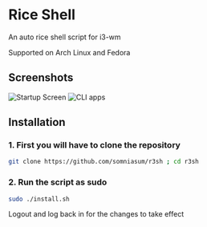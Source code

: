  

# Rice Shell

An auto rice shell script for i3-wm 

Supported on Arch Linux and Fedora

## Screenshots
![ Startup Screen ](Demo/demo_1.png.png)
![ CLI apps ](Demo/demo_2.png.png)



## Installation

### 1. First you will have to clone the repository

```bash
git clone https://github.com/somniasum/r3sh ; cd r3sh 
```

### 2. Run the script as sudo
```bash
sudo ./install.sh 
```
Logout and log back in for the changes to take effect
